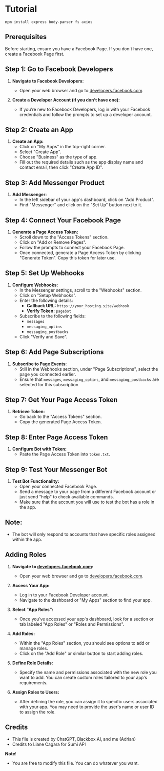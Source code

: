 <!DOCTYPE html>
<html lang="en">

# Tutorial

```
npm install express body-parser fs axios
```

## Prerequisites
Before starting, ensure you have a Facebook Page. If you don't have one, create a Facebook Page first.

## Step 1: Go to Facebook Developers
1. **Navigate to Facebook Developers:**
   - Open your web browser and go to [developers.facebook.com](https://developers.facebook.com).

2. **Create a Developer Account (if you don’t have one):**
   - If you’re new to Facebook Developers, log in with your Facebook credentials and follow the prompts to set up a developer account.

## Step 2: Create an App
1. **Create an App:**
   - Click on "My Apps" in the top-right corner.
   - Select "Create App".
   - Choose "Business" as the type of app.
   - Fill out the required details such as the app display name and contact email, then click "Create App ID".

## Step 3: Add Messenger Product
1. **Add Messenger:**
   - In the left sidebar of your app's dashboard, click on "Add Product".
   - Find "Messenger" and click on the "Set Up" button next to it.

## Step 4: Connect Your Facebook Page
1. **Generate a Page Access Token:**
   - Scroll down to the "Access Tokens" section.
   - Click on "Add or Remove Pages".
   - Follow the prompts to connect your Facebook Page.
   - Once connected, generate a Page Access Token by clicking "Generate Token". Copy this token for later use.

## Step 5: Set Up Webhooks
1. **Configure Webhooks:**
   - In the Messenger settings, scroll to the "Webhooks" section.
   - Click on "Setup Webhooks".
   - Enter the following details:
     - **Callback URL:** `https://your_hosting.site/webhook`
     - **Verify Token:** `pagebot`
   - Subscribe to the following fields:
     - `messages`
     - `messaging_optins`
     - `messaging_postbacks`
   - Click "Verify and Save".

## Step 6: Add Page Subscriptions
1. **Subscribe to Page Events:**
   - Still in the Webhooks section, under "Page Subscriptions", select the page you connected earlier.
   - Ensure that `messages`, `messaging_optins`, and `messaging_postbacks` are selected for this subscription.

## Step 7: Get Your Page Access Token
1. **Retrieve Token:**
   - Go back to the "Access Tokens" section.
   - Copy the generated Page Access Token.

## Step 8: Enter Page Access Token
1. **Configure Bot with Token:**
   - Paste the Page Access Token into `token.txt`.

## Step 9: Test Your Messenger Bot
1. **Test Bot Functionality:**
   - Open your connected Facebook Page.
   - Send a message to your page from a different Facebook account or just send "help" to check available commands.
   - Make sure that the account you will use to test the bot has a role in the app.

## Note:
- The bot will only respond to accounts that have specific roles assigned within the app.

## Adding Roles
1. **Navigate to [developers.facebook.com](https://developers.facebook.com):**
   - Open your web browser and go to [developers.facebook.com](https://developers.facebook.com).
   
2. **Access Your App:**
   - Log in to your Facebook Developer account.
   - Navigate to the dashboard or "My Apps" section to find your app.
   
3. **Select "App Roles":**
   - Once you've accessed your app's dashboard, look for a section or tab labeled "App Roles" or "Roles and Permissions".
   
4. **Add Roles:**
   - Within the "App Roles" section, you should see options to add or manage roles.
   - Click on the "Add Role" or similar button to start adding roles.
   
5. **Define Role Details:**
   - Specify the name and permissions associated with the new role you want to add. You can create custom roles tailored to your app's requirements.
   
6. **Assign Roles to Users:**
   - After defining the role, you can assign it to specific users associated with your app. You may need to provide the user's name or user ID to assign the role.

## Credits
  - This file is created by ChatGPT, Blackbox AI, and me (Adrian)
  - Credits to Liane Cagara for Sumi API
    
  **Note!**
   - You are free to modify this file. You can do whatever you want.

</html>
